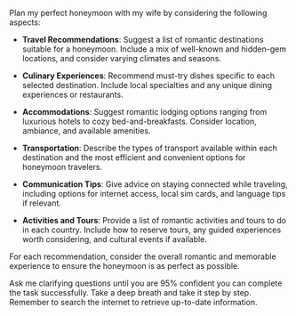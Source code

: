 Plan my perfect honeymoon with my wife by considering the following aspects:

- **Travel Recommendations**: Suggest a list of romantic destinations suitable for a honeymoon. Include a mix of well-known and hidden-gem locations, and consider varying climates and seasons.

- **Culinary Experiences**: Recommend must-try dishes specific to each selected destination. Include local specialties and any unique dining experiences or restaurants.

- **Accommodations**: Suggest romantic lodging options ranging from luxurious hotels to cozy bed-and-breakfasts. Consider location, ambiance, and available amenities.

- **Transportation**: Describe the types of transport available within each destination and the most efficient and convenient options for honeymoon travelers.

- **Communication Tips**: Give advice on staying connected while traveling, including options for internet access, local sim cards, and language tips if relevant.

- **Activities and Tours**: Provide a list of romantic activities and tours to do in each country. Include how to reserve tours, any guided experiences worth considering, and cultural events if available.

For each recommendation, consider the overall romantic and memorable experience to ensure the honeymoon is as perfect as possible. 

Ask me clarifying questions until you are 95% confident you can complete the task successfully. Take a deep breath and take it step by step. Remember to search the internet to retrieve up-to-date information.